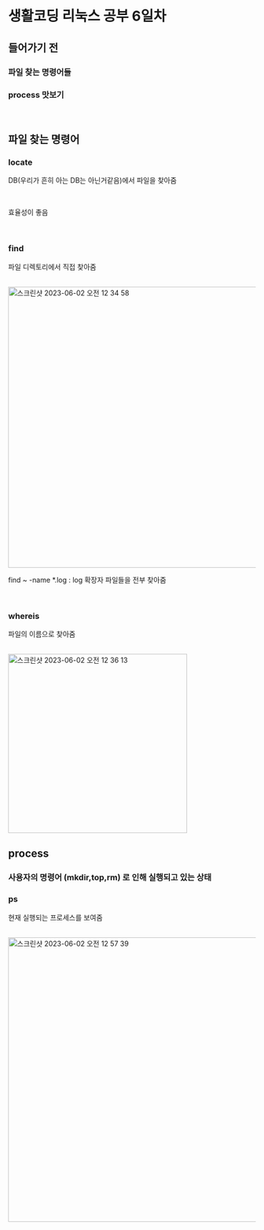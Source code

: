 <h1>생활코딩 리눅스 공부 6일차</h1>

<h2>들어가기 전</h2>

<h3>파일 찾는 명령어들</h3>

<h3>process 맛보기</h3>

</br>

<h2>파일 찾는 명령어</h2>
<h3>locate</h3>

DB(우리가 흔히 아는 DB는 아닌거같음)에서 파일을 찾아줌

</br>

효율성이 좋음

</br>


<h3>find</h3>

파일 디렉토리에서 직접 찾아줌

</br>

<img width="571" alt="스크린샷 2023-06-02 오전 12 34 58" src="https://github.com/DuHyeon2/LinuxStudy/assets/83499405/be49eabf-d3a3-438e-9a31-487144f9bc8b">

</br>

find ~ -name *.log : log 확장자 파일들을 전부 찾아줌

</br>

<h3>whereis</h3>

파일의 이름으로 찾아줌

</br>

<img width="364" alt="스크린샷 2023-06-02 오전 12 36 13" src="https://github.com/DuHyeon2/LinuxStudy/assets/83499405/97fd5509-3cde-4c5a-b530-ac3d4263b0c3">

</br>

<h2>process</h2>

<h3>사용자의 명령어 (mkdir,top,rm) 로 인해 실행되고 있는 상태</h3>

<h3>ps</h3>

현재 실행되는 프로세스를 보여줌

</br>

<img width="578" alt="스크린샷 2023-06-02 오전 12 57 39" src="https://github.com/DuHyeon2/LinuxStudy/assets/83499405/ec5d844f-e9c2-463b-ab3f-ab5895cbdf55">





